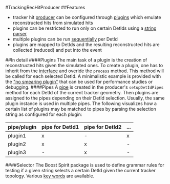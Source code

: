 #TrackingRecHitProducer
##Features
- tracker hit [producer](plugins/TrackingRecHitProducer.cc) can be configured through [plugins](interface/TrackingRecHitAlgorithm.h) which emulate reconstructed hits from simulated hits
- plugins can be restricted to run only on certain DetIds using a [string parser](interface/TrackerDetIdSelector.h)
- multiple plugins can be run [sequentially](interface/TrackingRecHitPipe.h) per DetId
- plugins are mapped to DetIds and the resulting reconstructed hits are collected (reduced) and put into the event 

##In detail
####Plugins
The main task of a plugin is the creation of reconstructed hits given the simulated ones. To create a plugin, one has to inherit from the [interface](interface/TrackingRecHitAlgorithm.h) and overide the `process` method. This method will be called for each selected DetId. A minimalistic example is provided with the ["no smearing plugin"](plugins/TrackingRecHitNoSmearingPlugin.cc) that can be used for performance studies or debugging.
####Pipes
A [pipe](interface/TrackingRecHitPipe.h) is created in the producer's `setupDetIdPipes` method for each DetId of the current tracker geometry. Then plugins are assigned to the pipes depending on their DetId selection. Usually, the same plugin instance is used in multiple pipes. The following visualizes how a certain list of plugins may be matched to pipes by parsing the selection string as configured for each plugin:

pipe/plugin | pipe for DetId1 | pipe for DetId2 | ...
------------|-----------------|-----------------|--------
plugin1     |       x         |          -      |  x
plugin2     |       x         |          x      |  -
plugin3     |       -         |          x      |  -

####Selector
The Boost Spirit package is used to define grammar rules for testing if a given string selects a certain DetId given the current tracker topology. Various [key words](src/TrackerDetIdSelector.cc
) are available.

